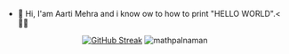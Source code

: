 - 👋 Hi, I'am Aarti Mehra and i know ow to how to print "HELLO WORLD".<🧑‍🦰



<div align="center">


[![GitHub Streak](https://github-readme-streak-stats.herokuapp.com?user=mathpalnaman&theme=github-dark&hide_border=true)](https://git.io/streak-stats)
![mathpalnaman](https://github-readme-stats.vercel.app/api?username=mathpalnaman&show_icons=true&title_color=fff&icon_color=79ff97&text_color=9f9f9f&bg_color=0D1117&hide_border=true&custom_title=mathpalnaman's_GitHub_Stats)


</div>

